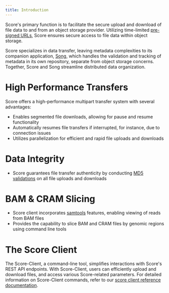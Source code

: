 ```yaml
---
title: Introduction
---
```


Score's primary function is to facilitate the secure upload and download of file data to and from an object storage provider. Utilizing time-limited <a href="https://docs.aws.amazon.com/AmazonS3/latest/userguide/ShareObjectPreSignedURL.html" target="_blank" rel="noopener noreferrer">pre-signed URLs</a>, Score ensures secure access to file data within object storage.

Score specializes in data transfer, leaving metadata complexities to its companion application, <a href="/documentation/song" target="_blank" rel="noopener noreferrer">Song</a>, which handles the validation and tracking of metadata in its own repository, separate from object storage concerns. Together, Score and Song streamline distributed data organization.

# High Performance Transfers

Score offers a high-performance multipart transfer system with several advantages:

- Enables segmented file downloads, allowing for pause and resume functionality
- Automatically resumes file transfers if interrupted, for instance, due to connection issues
- Utilizes parallelization for efficient and rapid file uploads and downloads

# Data Integrity

- Score guarantees file transfer authenticity by conducting <a href="https://www.ietf.org/rfc/rfc1321.txt" target="_blank" rel="noopener noreferrer">MD5 validations</a> on all file uploads and downloads

# BAM & CRAM Slicing

- Score client incorporates <a href="http://www.htslib.org/" target="_blank" rel="noopener noreferrer">samtools</a> features, enabling viewing of reads from BAM files
- Provides the capability to slice BAM and CRAM files by genomic regions using command line tools

# The Score Client

The Score-Client, a command-line tool, simplifies interactions with Score's REST API endpoints. With Score-Client, users can efficiently upload and download files, and access various Score-related parameters. For detailed information on Score-Client commands, refer to our <a href="/documentation/score/user-guide/commands/" target="_blank" rel="noopener noreferrer">score client reference documentation</a>.
